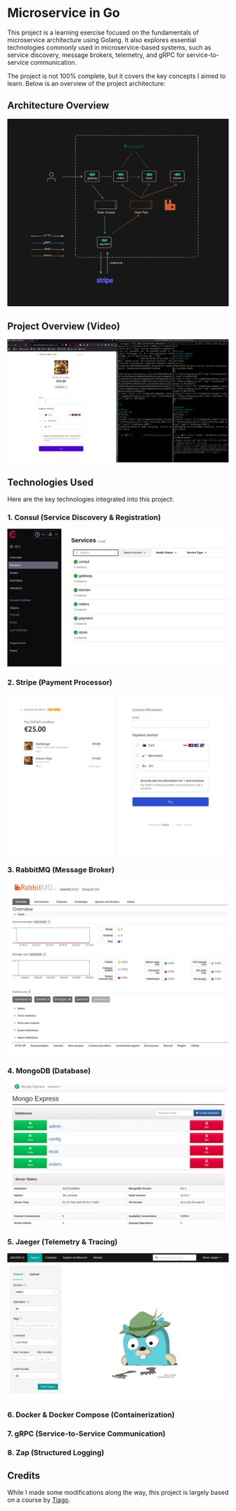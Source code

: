 # Microservice in Go

This project is a learning exercise focused on the fundamentals of microservice architecture using Golang. It also explores essential technologies commonly used in microservice-based systems, such as service discovery, message brokers, telemetry, and gRPC for service-to-service communication.

The project is not 100% complete, but it covers the key concepts I aimed to learn. Below is an overview of the project architecture:

## Architecture Overview
![Architecture Overview](./img/arch-overview.png)

## Project Overview (Video)
[![Project Overview](./img/youtube-thumbnail.png)](https://www.youtube.com/watch?v=2E_LKinLeIo)

## Technologies Used

Here are the key technologies integrated into this project:

### **1. Consul (Service Discovery & Registration)**
![Consul](./img/consul.png)

### **2. Stripe (Payment Processor)**
![Stripe](./img/stripe.png)

### **3. RabbitMQ (Message Broker)**
![RabbitMQ](./img/rabbitmq.png)

### **4. MongoDB (Database)**
![MongoDB](./img/mongodb.png)

### **5. Jaeger (Telemetry & Tracing)**
![Jaeger](./img/jaeger.png)

### **6. Docker & Docker Compose (Containerization)**

### **7. gRPC (Service-to-Service Communication)**

### **8. Zap (Structured Logging)**

## Credits

While I made some modifications along the way, this project is largely based on a course by [Tiago](https://github.com/sikozonpc).
